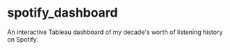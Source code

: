 # spotify_dashboard
An interactive Tableau dashboard of my decade's worth of listening history on Spotify. 
